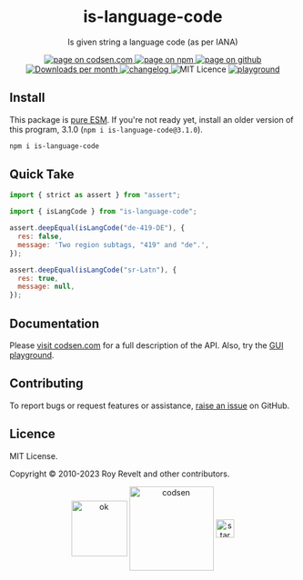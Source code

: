 <h1 align="center">is-language-code</h1>

<p align="center">Is given string a language code (as per IANA)</p>

<p align="center">
  <a href="https://codsen.com/os/is-language-code" rel="nofollow noreferrer noopener">
    <img src="https://img.shields.io/badge/-codsen-blue?style=flat-square" alt="page on codsen.com">
  </a>
  <a href="https://www.npmjs.com/package/is-language-code" rel="nofollow noreferrer noopener">
    <img src="https://img.shields.io/badge/-npm-blue?style=flat-square" alt="page on npm">
  </a>
  <a href="https://github.com/codsen/codsen/tree/main/packages/is-language-code" rel="nofollow noreferrer noopener">
    <img src="https://img.shields.io/badge/-github-blue?style=flat-square" alt="page on github">
  </a>
  <a href="https://npmcharts.com/compare/is-language-code?interval=30" rel="nofollow noreferrer noopener" target="_blank">
    <img src="https://img.shields.io/npm/dm/is-language-code.svg?style=flat-square" alt="Downloads per month">
  </a>
  <a href="https://codsen.com/os/is-language-code/changelog" rel="nofollow noreferrer noopener">
    <img src="https://img.shields.io/badge/changelog-here-brightgreen?style=flat-square" alt="changelog">
  </a>
  <img src="https://img.shields.io/badge/licence-MIT-brightgreen.svg?style=flat-square" alt="MIT Licence">
  <a href="https://codsen.com/os/is-language-code/play"><img src="https://img.shields.io/badge/playground-here-brightgreen?style=flat-square" alt="playground"></a>
</p>

## Install

This package is [pure ESM](https://gist.github.com/sindresorhus/a39789f98801d908bbc7ff3ecc99d99c). If you're not ready yet, install an older version of this program, 3.1.0 (`npm i is-language-code@3.1.0`).

```bash
npm i is-language-code
```

## Quick Take

```js
import { strict as assert } from "assert";

import { isLangCode } from "is-language-code";

assert.deepEqual(isLangCode("de-419-DE"), {
  res: false,
  message: 'Two region subtags, "419" and "de".',
});

assert.deepEqual(isLangCode("sr-Latn"), {
  res: true,
  message: null,
});
```

## Documentation

Please [visit codsen.com](https://codsen.com/os/is-language-code/) for a full description of the API. Also, try the [GUI playground](https://codsen.com/os/is-language-code/play).

## Contributing

To report bugs or request features or assistance, [raise an issue](https://github.com/codsen/codsen/issues/new/choose) on GitHub.

## Licence

MIT License.

Copyright © 2010-2023 Roy Revelt and other contributors.

<p align="center"><img src="https://codsen.com/images/png-codsen-ok.png" width="98" alt="ok" align="center"> <img src="https://codsen.com/images/png-codsen-1.png" width="148" alt="codsen" align="center"> <img src="https://codsen.com/images/png-codsen-star-small.png" width="32" alt="star" align="center"></p>
